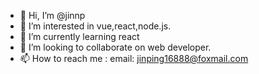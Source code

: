 - 👋 Hi, I’m @jinnp
- 👀 I’m interested in vue,react,node.js.
- 🌱 I’m currently learning react
- 💞️ I’m looking to collaborate on web developer.
- 📫 How to reach me :  email:  jinping16888@foxmail.com

<!---
jinnp/jinnp is a ✨ special ✨ repository because its `README.md` (this file) appears on your GitHub profile.
You can click the Preview link to take a look at your changes.
--->
